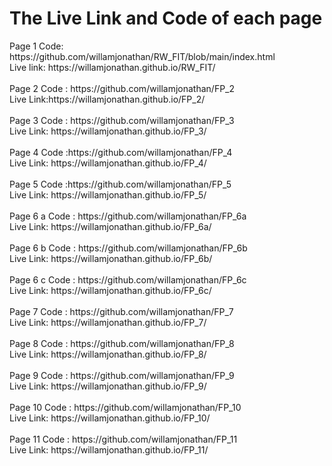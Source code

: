 <h1>The Live Link and Code of each page</h1>
Page 1 Code: https://github.com/willamjonathan/RW_FIT/blob/main/index.html<br>
  Live link: https://willamjonathan.github.io/RW_FIT/<br>
<br>
Page 2 Code : https://github.com/willamjonathan/FP_2 <br>
  Live Link:https://willamjonathan.github.io/FP_2/ <br>
<br>
Page 3 Code : https://github.com/willamjonathan/FP_3 <br>
  Live Link: https://willamjonathan.github.io/FP_3/<br>
<br>
Page 4 Code :https://github.com/willamjonathan/FP_4 <br>
  Live Link: https://willamjonathan.github.io/FP_4/<br>
<br>
Page 5 Code :https://github.com/willamjonathan/FP_5 <br>
  Live Link: https://willamjonathan.github.io/FP_5/ <br>
<br>
Page 6 a Code : https://github.com/willamjonathan/FP_6a<br>
  Live Link: https://willamjonathan.github.io/FP_6a/ <br>
<br>
Page 6 b Code : https://github.com/willamjonathan/FP_6b<br>
  Live Link: https://willamjonathan.github.io/FP_6b/ <br>
<br>
Page 6 c Code : https://github.com/willamjonathan/FP_6c <br>
  Live Link: https://willamjonathan.github.io/FP_6c/ <br>
<br>
Page 7 Code : https://github.com/willamjonathan/FP_7<br>
  Live Link: https://willamjonathan.github.io/FP_7/ <br>
<br>
Page 8 Code : https://github.com/willamjonathan/FP_8 <br>
  Live Link: https://willamjonathan.github.io/FP_8/ <br>
<br>
Page 9 Code : https://github.com/willamjonathan/FP_9<br>
  Live Link: https://willamjonathan.github.io/FP_9/ <br>
<br>
Page 10 Code : https://github.com/willamjonathan/FP_10 <br>
  Live Link: https://willamjonathan.github.io/FP_10/ <br>
<br>
Page 11 Code : https://github.com/willamjonathan/FP_11 <br>
  Live Link: https://willamjonathan.github.io/FP_11/ <br>
<br>
